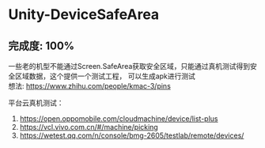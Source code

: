 # Unity-DeviceSafeArea
## 完成度: 100%

一些老的机型不能通过Screen.SafeArea获取安全区域，只能通过真机测试得到安全区域数据，这个提供一个测试工程， 可以生成apk进行测试      
想法: https://www.zhihu.com/people/kmac-3/pins

平台云真机测试：
1. https://open.oppomobile.com/cloudmachine/device/list-plus
2. https://vcl.vivo.com.cn/#/machine/picking
3. https://wetest.qq.com/n/console/bmg-2605/testlab/remote/devices/
